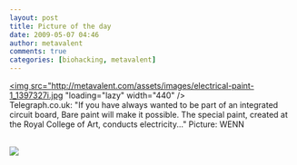 ```yaml
---
layout: post
title: Picture of the day
date: 2009-05-07 04:46
author: metavalent
comments: true
categories: [biohacking, metavalent]
---
```

<a href="http://www.telegraph.co.uk/news/picturegalleries/picturesoftheday/5284185/Pictures-of-the-day-6-May-2009.html?image=4"><img src="http://metavalent.com/assets/images/electrical-paint-1_1397327i.jpg "loading="lazy" width="440" /></a><br />
Telegraph.co.uk: "If you have always wanted to be part of an integrated circuit board, Bare paint will make it possible. The special paint, created at the Royal College of Art, conducts electricity..." Picture: WENN
<br /><br /><div class="zemanta-pixie"><img class="zemanta-pixie-img" src="http://img.zemanta.com/pixy.gif?x-id=a85c1f17-989b-8b64-89f8-a845e0cde8e8" /></div>
